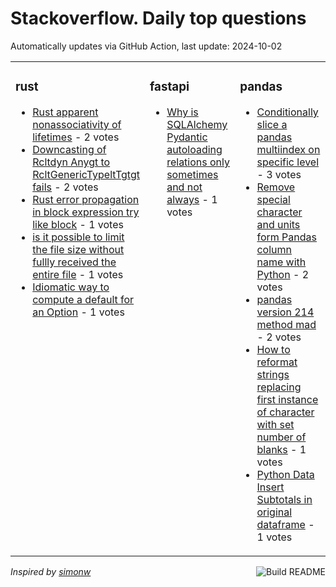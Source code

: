 # Stackoverflow. Daily top questions 

Automatically updates via GitHub Action, last update: <!-- date starts -->2024-10-02<!-- date ends -->


<table><tr><td valign="top" width="33%">

### rust
<!-- rust starts -->
* [Rust apparent nonassociativity of lifetimes](https://stackoverflow.com/questions/79042611/rust-apparent-non-associativity-of-lifetimes) - 2 votes
* [Downcasting of Rcltdyn Anygt to RcltGenericTypeltTgtgt fails](https://stackoverflow.com/questions/79042556/downcasting-of-rcdyn-any-to-rcgenerictypet-fails) - 2 votes
* [Rust error propagation in block expression try like block](https://stackoverflow.com/questions/79048195/rust-error-propagation-in-block-expression-try-like-block) - 1 votes
* [is it possible to limit the file size without fullly received the entire file](https://stackoverflow.com/questions/79045265/is-it-possible-to-limit-the-file-size-without-fullly-received-the-entire-file) - 1 votes
* [Idiomatic way to compute a default for an Option](https://stackoverflow.com/questions/79045161/idiomatic-way-to-compute-a-default-for-an-option) - 1 votes
<!-- rust ends -->
</td><td valign="top" width="34%">


### fastapi
<!-- fastapi starts -->
* [Why is SQLAlchemy  Pydantic autoloading relations only sometimes and not always](https://stackoverflow.com/questions/79043944/why-is-sqlalchemy-pydantic-auto-loading-relations-only-sometimes-and-not-alway) - 1 votes
<!-- fastapi ends -->
</td><td valign="top" width="34%">


### pandas
<!-- pandas starts -->
* [Conditionally slice a pandas multiindex on specific level](https://stackoverflow.com/questions/79044322/conditionally-slice-a-pandas-multiindex-on-specific-level) - 3 votes
* [Remove special character and units form Pandas column name with Python](https://stackoverflow.com/questions/79046408/remove-special-character-and-units-form-pandas-column-name-with-python) - 2 votes
* [pandas version 214 method mad](https://stackoverflow.com/questions/79041308/pandas-version-2-1-4-method-mad) - 2 votes
* [How to reformat strings replacing first instance of character with set number of blanks](https://stackoverflow.com/questions/79042289/how-to-reformat-strings-replacing-first-instance-of-character-with-set-number-o) - 1 votes
* [Python Data  Insert Subtotals in original dataframe](https://stackoverflow.com/questions/79047679/python-data-insert-subtotals-in-original-dataframe) - 1 votes
<!-- pandas ends -->
</td></tr></table>

<a href="https://github.com/hp0404/hp0404/actions"><img src="https://github.com/hp0404/hp0404/workflows/Build%20README/badge.svg" align="right" alt="Build README"></a> <p>*Inspired by  [simonw](https://github.com/simonw/simonw)*</p>

